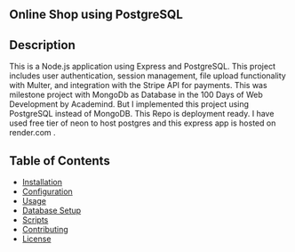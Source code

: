 ## Online Shop using PostgreSQL
## Description

This is a Node.js application using Express and PostgreSQL. This project includes user authentication, session management, file upload functionality with Multer, and integration with the Stripe API for payments. This was milestone project with MongoDb as Database in the 100 Days of Web Development by Academind. But I implemented this project using PostgreSQL instead of MongoDB.
This Repo is deployment ready. I have used free tier of neon to host postgres and this express app is hosted on render.com .
## Table of Contents

- [Installation](#installation)
- [Configuration](#configuration)
- [Usage](#usage)
- [Database Setup](#database-setup)
- [Scripts](#scripts)
- [Contributing](#contributing)
- [License](#license)